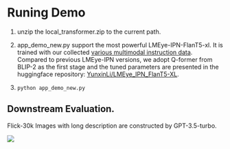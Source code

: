 # Runing Demo

1. unzip the local_transformer.zip to the current path.

2. app_demo_new.py support the most powerful LMEye-IPN-FlanT5-xl. It is trained with our collected [various multimodal instruction data](https://huggingface.co/datasets/YunxinLi/Multimodal_Insturction_Data_V2). Compared to previous LMEye-IPN versions, we adopt Q-former from BLIP-2 as the first stage and the tuned parameters are presented in the huggingface repository: [YunxinLi/LMEye_IPN_FlanT5-XL](https://huggingface.co/YunxinLi/LMEye_IPN_FlanT5-XL).

3. ```python app_demo_new.py```

## Downstream Evaluation.

Flick-30k Images with long description are constructed by GPT-3.5-turbo. 


![](https://github.com/YunxinLi/LingCloud/blob/main/images/demo.png)
